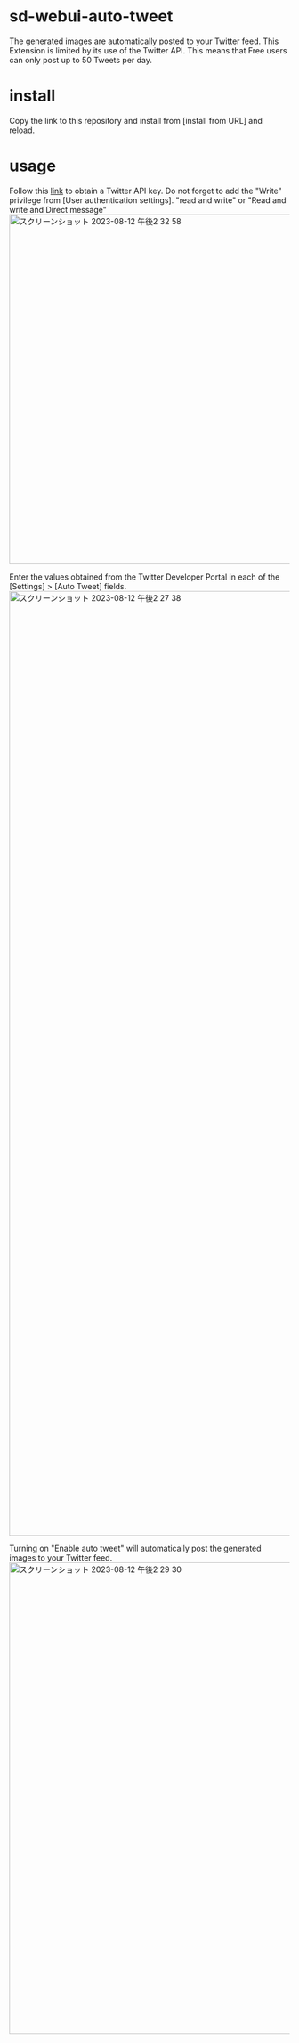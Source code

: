 # sd-webui-auto-tweet
The generated images are automatically posted to your Twitter feed.
This Extension is limited by its use of the Twitter API. This means that Free users can only post up to 50 Tweets per day.

# install
Copy the link to this repository and install from [install from URL] and reload.

# usage
Follow this [link](https://developer.twitter.com/en/docs/authentication/oauth-1-0a/api-key-and-secret) to obtain a Twitter API key.
Do not forget to add the "Write" privilege from [User authentication settings].
"read and write" or "Read and write and Direct message"
<img width="629" alt="スクリーンショット 2023-08-12 午後2 32 58" src="https://github.com/sinano1107/sd-webui-auto-tweet/assets/45984123/c0ebdc28-bbde-4a51-9375-2039aaf07879">

Enter the values obtained from the Twitter Developer Portal in each of the [Settings] > [Auto Tweet] fields.
<img width="1698" alt="スクリーンショット 2023-08-12 午後2 27 38" src="https://github.com/sinano1107/sd-webui-auto-tweet/assets/45984123/053b4d82-0243-4db9-8425-7715d84e6ccf">

Turning on "Enable auto tweet" will automatically post the generated images to your Twitter feed.
<img width="848" alt="スクリーンショット 2023-08-12 午後2 29 30" src="https://github.com/sinano1107/sd-webui-auto-tweet/assets/45984123/e1e16c67-e4ec-4c26-9137-fdb8fe38feba">

